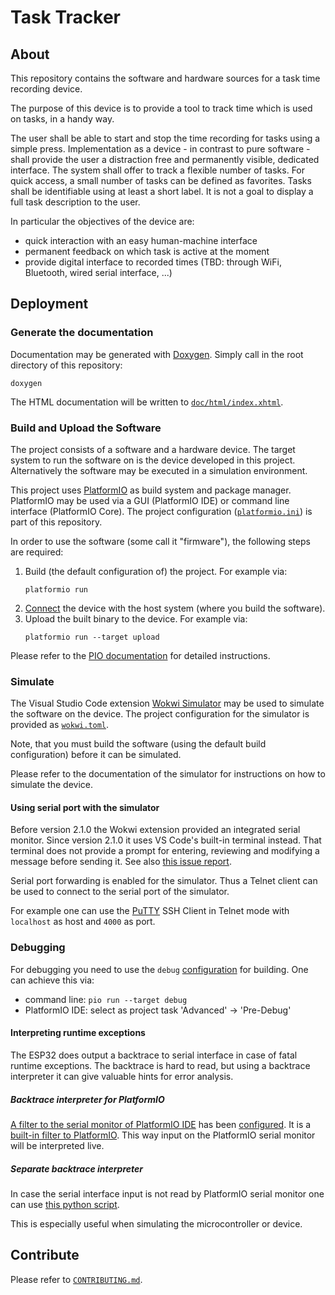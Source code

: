 # Task Tracker

## About

This repository contains the software and hardware sources for a task time recording device.

The purpose of this device is to provide a tool to track time which is used on tasks, in a handy way.

The user shall be able to start and stop the time recording for tasks using a simple press.
Implementation as a device - in contrast to pure software - shall provide the user a distraction free and permanently visible, dedicated interface.
The system shall offer to track a flexible number of tasks.
For quick access, a small number of tasks can be defined as favorites. 
Tasks shall be identifiable using at least a short label.
It is not a goal to display a full task description to the user.

In particular the objectives of the device are:

 - quick interaction with an easy human-machine interface
 - permanent feedback on which task is active at the moment
 - provide digital interface to recorded times (TBD: through WiFi, Bluetooth, wired serial interface, ...)

## Deployment

### Generate the documentation

Documentation may be generated with [Doxygen](https://www.doxygen.org/).
Simply call in the root directory of this repository:

    doxygen

The HTML documentation will be written to [`doc/html/index.xhtml`](doc/html/index.xhtml).

### Build and Upload the Software

The project consists of a software and a hardware device.
The target system to run the software on is the device developed in this project.
Alternatively the software may be executed in a simulation environment.

This project uses [PlatformIO](https://platformio.org/) as build system and package manager.
PlatformIO may be used via a GUI (PlatformIO IDE) or command line interface (PlatformIO Core). The project configuration ([`platformio.ini`](platformio.ini)) is part of this repository.

In order to use the software (some call it "firmware"), the following steps are required:

1. Build (the default configuration of) the project.
   For example via:
   ```
   platformio run
   ```
2. [Connect](https://docs.espressif.com/projects/esp-idf/en/latest/esp32s3/get-started/establish-serial-connection.html) the device with the host system (where you build the software).
3. Upload the built binary to the device.
   For example via:
   ```
   platformio run --target upload
   ```

Please refer to the [PIO documentation](https://docs.platformio.org/) for detailed instructions.

### Simulate

The Visual Studio Code extension [Wokwi Simulator](https://marketplace.visualstudio.com/items?itemName=wokwi.wokwi-vscode) may be used to simulate the software on the device.
The project configuration for the simulator is provided as [`wokwi.toml`](wokwi_files/wokwi.toml).

Note, that you must build the software (using the default build configuration) before it can be simulated.

Please refer to the documentation of the simulator for instructions on how to simulate the device.

#### Using serial port with the simulator

Before version 2.1.0 the Wokwi extension provided an integrated serial monitor.
Since version 2.1.0 it uses VS Code's built-in terminal instead.
That terminal does not provide a prompt for entering, reviewing and modifying a message before sending it.
See also [this issue report](https://github.com/wokwi/wokwi-features/issues/698).

Serial port forwarding is enabled for the simulator.
Thus a Telnet client can be used to connect to the serial port of the simulator.

For example one can use the [PuTTY](https://www.putty.org/) SSH Client in Telnet mode with `localhost` as host and `4000` as port.

### Debugging

For debugging you need to use the `debug` [configuration](https://docs.platformio.org/en/latest/projectconf/build_configurations.html#build-configurations) for building. One can achieve this via:

- command line: `pio run --target debug`
- PlatformIO IDE: select as project task 'Advanced' → 'Pre-Debug'

#### Interpreting runtime exceptions

The ESP32 does output a backtrace to serial interface in case of fatal runtime exceptions.
The backtrace is hard to read, but using a backtrace interpreter it can give valuable hints for error analysis.

##### Backtrace interpreter for PlatformIO

[A filter to the serial monitor of PlatformIO IDE](https://github.com/platformio/platform-espressif32/issues/105#issuecomment-945158769) has been [configured](https://github.com/Task-Tracker-Systems/Task-Tracker-Device/pull/35).
It is a [built-in filter to PlatformIO](https://docs.platformio.org/en/latest/core/userguide/device/cmd_monitor.html#built-in-filters).
This way input on the PlatformIO serial monitor will be interpreted live.

##### Separate backtrace interpreter

In case the serial interface input is not read by PlatformIO serial monitor one can use [this python script](https://github.com/me21/EspArduinoExceptionDecoder).

This is especially useful when simulating the microcontroller or device.

## Contribute

Please refer to [`CONTRIBUTING.md`](CONTRIBUTING.md).
